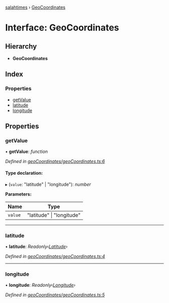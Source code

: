 [salahtimes](../README.md) › [GeoCoordinates](geocoordinates.md)

# Interface: GeoCoordinates

## Hierarchy

* **GeoCoordinates**

## Index

### Properties

* [getValue](geocoordinates.md#getvalue)
* [latitude](geocoordinates.md#latitude)
* [longitude](geocoordinates.md#longitude)

## Properties

###  getValue

• **getValue**: *function*

*Defined in [geoCoordinates/geoCoordinates.ts:6](https://github.com/doniseferi/salahtimes/blob/5b1dd82/src/geoCoordinates/geoCoordinates.ts#L6)*

#### Type declaration:

▸ (`value`: "latitude" | "longitude"): *number*

**Parameters:**

Name | Type |
------ | ------ |
`value` | "latitude" &#124; "longitude" |

___

###  latitude

• **latitude**: *Readonly‹[Latitude](latitude.md)›*

*Defined in [geoCoordinates/geoCoordinates.ts:4](https://github.com/doniseferi/salahtimes/blob/5b1dd82/src/geoCoordinates/geoCoordinates.ts#L4)*

___

###  longitude

• **longitude**: *Readonly‹[Longitude](longitude.md)›*

*Defined in [geoCoordinates/geoCoordinates.ts:5](https://github.com/doniseferi/salahtimes/blob/5b1dd82/src/geoCoordinates/geoCoordinates.ts#L5)*
